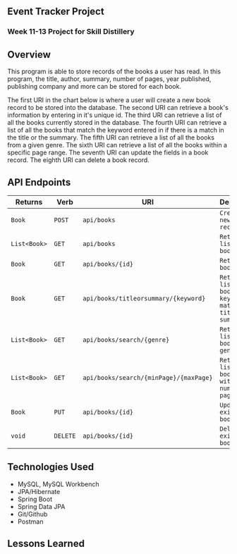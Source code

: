 ## Event Tracker Project

### Week 11-13 Project for Skill Distillery

## Overview

This program is able to store records of the books a user has read. In this program, the title, author, summary, number of pages, year published, publishing company and more can be stored for each book.

The first URI in the chart below is where a user will create a new book record to be stored into the database.
The second URI can retrieve a book's information by entering in it's unique id.
The third URI can retrieve a list of all the books currently stored in the database.
The fourth URI can retrieve a list of all the books that match the keyword entered in if there is a match in the title or the summary.
The fifth URI can retrieve a list of all the books from a given genre.
The sixth URI can retrieve a list of all the books within a specific page range.
The seventh URI can update the fields in a book record.
The eighth URI can delete a book record.



## API Endpoints

| Returns     | Verb           | URI           | Description    |
|-------------|----------------|---------------|----------------|
| `Book`        | `POST`           | `api/books`     | `Creates a new book record` |
| `List<Book>`      | `GET`           | `api/books`          | `Retrieve list of books` |
| `Book`      | `GET`            | `api/books/{id}`          | `Retrieves a book by id` |
| `Book`       | `GET`           | `api/books/titleorsummary/{keyword}` | `Retrieves a list of book by keyword match in title or summary` |
| `List<Book>` | `GET`           | `api/books/search/{genre}` | `Retrieve list of books by genre` |
| `List<Book>`  | `GET`          | `api/books/search/{minPage}/{maxPage}` | `Retrieve list of books within number of pages range` |
| `Book`        | `PUT`          | `api/books/{id}`   | `Updates an existing book by id` |
| `void`       | `DELETE`        | `api/books/{id}`   | `Deletes an existing book by id` |

## Technologies Used
* MySQL, MySQL Workbench
* JPA/Hibernate
* Spring Boot
* Spring Data JPA
* Git/Github
* Postman

## Lessons Learned
